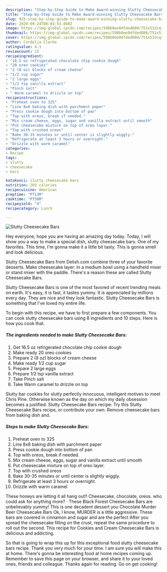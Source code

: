```yaml
---
description: "Step-by-Step Guide to Make Award-winning Slutty Cheesecake Bars"
title: "Step-by-Step Guide to Make Award-winning Slutty Cheesecake Bars"
slug: 925-step-by-step-guide-to-make-award-winning-slutty-cheesecake-bars
date: 2020-09-24T08:03:53.660Z
image: https://img-global.cpcdn.com/recipes/598b0ee94fded880/751x532cq70/slutty-cheesecake-bars-recipe-main-photo.jpg
thumbnail: https://img-global.cpcdn.com/recipes/598b0ee94fded880/751x532cq70/slutty-cheesecake-bars-recipe-main-photo.jpg
cover: https://img-global.cpcdn.com/recipes/598b0ee94fded880/751x532cq70/slutty-cheesecake-bars-recipe-main-photo.jpg
author: Cordelia Clarke
ratingvalue: 4.1
reviewcount: 15
recipeingredient:
- "16.5 oz refrigerated chocolate chip cookie dough"
- "20 oreo cookies"
- "2 (8 oz) blocks of cream cheese"
- "1/2 cup sugar"
- "2 large eggs"
- "1/2 tsp vanilla extract"
- "Pinch salt"
- " Warm caramel to drizzle on top"
recipeinstructions:
- "Preheat oven to 325"
- "Line 8x8 baking dish with parchment paper"
- "Press cookie dough into bottom of pan"
- "Top with oreos, break if needed."
- "Mix cream cheese, eggs, sugar and vanilla extract until smooth"
- "Put cheesecake mixture on top of oreo layer."
- "Top with crushed oreos"
- "Bake 30-35 minutes or until center is slightly wiggly."
- "Refrigerate at least 3 hours or overnight."
- "Drizzle with warm caramel"
categories:
- Recipe
tags:
- slutty
- cheesecake
- bars

katakunci: slutty cheesecake bars 
nutrition: 203 calories
recipecuisine: American
preptime: "PT13M"
cooktime: "PT50M"
recipeyield: "4"
recipecategory: Lunch

---
```



![Slutty Cheesecake Bars](https://img-global.cpcdn.com/recipes/598b0ee94fded880/751x532cq70/slutty-cheesecake-bars-recipe-main-photo.jpg)

Hey everyone, hope you are having an amazing day today. Today, I will show you a way to make a special dish, slutty cheesecake bars. One of my favorites. This time, I'm gonna make it a little bit tasty. This is gonna smell and look delicious.

Slutty Cheesecake Bars from Delish.com combine three of your favorite desserts. Make cheesecake layer: In a medium bowl using a handheld mixer or stand mixer with the paddle. There&#39;s a reason these are called Slutty Cheesecake Bars.

Slutty Cheesecake Bars is one of the most favored of recent trending meals on earth. It's easy, it is fast, it tastes yummy. It is appreciated by millions every day. They are nice and they look fantastic. Slutty Cheesecake Bars is something that I've loved my entire life.


To begin with this recipe, we have to first prepare a few components. You can cook slutty cheesecake bars using 8 ingredients and 10 steps. Here is how you cook that.

<!--inarticleads1-->

##### The ingredients needed to make Slutty Cheesecake Bars:

1. Get 16.5 oz refrigerated chocolate chip cookie dough
1. Make ready 20 oreo cookies
1. Prepare 2 (8 oz) blocks of cream cheese
1. Make ready 1/2 cup sugar
1. Prepare 2 large eggs
1. Prepare 1/2 tsp vanilla extract
1. Take Pinch salt
1. Take  Warm caramel to drizzle on top


Slutty bar cookies for slutty perfectly innocuous, intelligent motives to meet Chris Pine. Otherwise known as the day on which my daily obsession becomes a justified. Slutty Cheesecake Bars recipe: Try this Slutty Cheesecake Bars recipe, or contribute your own. Remove cheesecake bars from baking dish and. 

<!--inarticleads2-->

##### Steps to make Slutty Cheesecake Bars:

1. Preheat oven to 325
1. Line 8x8 baking dish with parchment paper
1. Press cookie dough into bottom of pan
1. Top with oreos, break if needed.
1. Mix cream cheese, eggs, sugar and vanilla extract until smooth
1. Put cheesecake mixture on top of oreo layer.
1. Top with crushed oreos
1. Bake 30-35 minutes or until center is slightly wiggly.
1. Refrigerate at least 3 hours or overnight.
1. Drizzle with warm caramel


These honeys are letting it all hang out!! Cheesecake, chocolate, oreos. who could ask for anything more? · These Black Forest Cheesecake Bars are unbelievably yummy! This is one decadent dessert you Chocolate Murder Beer Cheesecake Bars Ok, I know, MURDER is a little aggressive. These bars are covered in cinnamon and sugar and are the perfect After you spread the cheesecake filling on the crust, repeat the same procedure to roll out the second. This recipe for Cookies and Cream Cheesecake Bars is delicious and addicting. 

So that is going to wrap this up for this exceptional food slutty cheesecake bars recipe. Thank you very much for your time. I am sure you will make this at home. There's gonna be interesting food at home recipes coming up. Remember to save this page on your browser, and share it to your loved ones, friends and colleague. Thanks again for reading. Go on get cooking!
